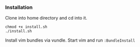 ### Installation

Clone into home directory and cd into it.

```
chmod +x install.sh
./install.sh
```

Install vim bundles via vundle.
Start vim and run `:BundleInstall`
